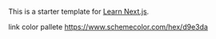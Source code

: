 This is a starter template for [Learn Next.js](https://nextjs.org/learn).

link color pallete https://www.schemecolor.com/hex/d9e3da